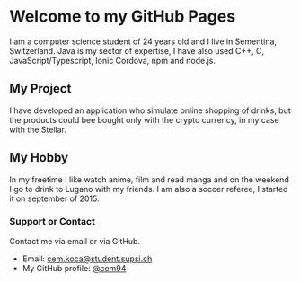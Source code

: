 # Welcome to my GitHub Pages

I am a computer science student of 24 years old and I live in Sementina, Switzerland. Java is my sector of expertise, I have also used C++, C, JavaScript/Typescript, Ionic Cordova, npm and node.js.

## My Project

I have developed an application who simulate online shopping of drinks, but the products could bee bought only with the crypto currency, in my case with the Stellar.

## My Hobby

In my freetime I like watch anime, film and read manga and on the weekend  I go to drink to Lugano with my friends.
I am also a soccer referee, I started it on september of 2015.

### Support or Contact

Contact me via email or via GitHub.

- Email: cem.koca@student.supsi.ch
- My GitHub profile: [@cem94](https://github.com/cem94)